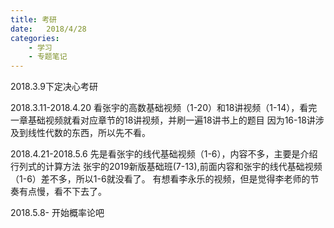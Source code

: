 ```yaml
---
title: 考研
date:   2018/4/28
categories: 
    - 学习
    - 专题笔记
---
```


2018.3.9下定决心考研

2018.3.11-2018.4.20 
看张宇的高数基础视频（1-20）和18讲视频（1-14），看完一章基础视频就看对应章节的18讲视频，并刷一遍18讲书上的题目
因为16-18讲涉及到线性代数的东西，所以先不看。

2018.4.21-2018.5.6
先是看张宇的线代基础视频（1-6），内容不多，主要是介绍行列式的计算方法
张宇的2019新版基础班(7-13),前面内容和张宇的线代基础视频（1-6）差不多，所以1-6就没看了。
有想看李永乐的视频，但是觉得李老师的节奏有点慢，看不下去了。

2018.5.8-
开始概率论吧



